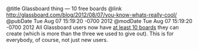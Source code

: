 @title Glassboard thing — 10 free boards
@link http://glassboard.com/blog/2012/08/07/you-know-whats-really-cool/
@pubDate Tue Aug 07 15:19:20 -0700 2012
@modDate Tue Aug 07 15:19:20 -0700 2012
All Glassboard users now have <a href="http://glassboard.com/blog/2012/08/07/you-know-whats-really-cool/">at least 10 boards</a> they can create (which is more than the three we used to give out). This is for everybody, of course, not just new users.
